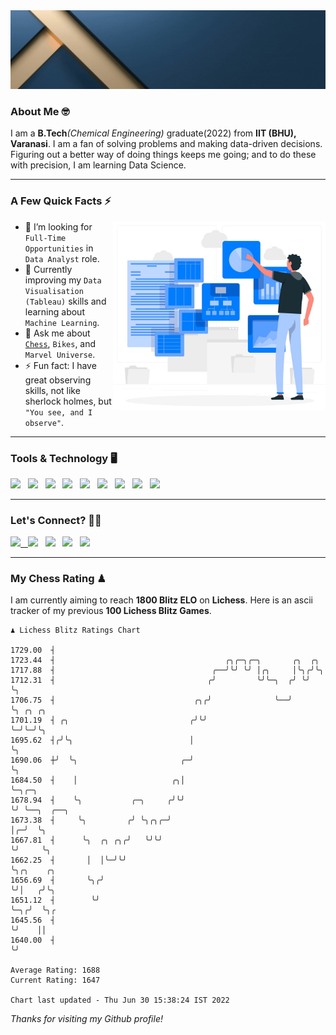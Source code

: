   <img src= "https://github.com/Laxman-Lakhan/Laxman-Lakhan/blob/master/Assets/Header.gif">

### About Me 🤓

I am a **B.Tech**_(Chemical Engineering)_ graduate(2022) from **IIT (BHU), Varanasi**. I am a fan of solving problems and making data-driven decisions. Figuring out a better way of doing things keeps me going; and to do these with precision, I am learning Data Science.

---

### A Few Quick Facts ⚡️
<img align="right" alt="Coding" width="340" src="https://github.com/Laxman-Lakhan/Laxman-Lakhan/blob/master/Assets/Data_Vector.jpg">   

- 🤝 I’m looking for `Full-Time Opportunities` in `Data Analyst` role.
- 📖 Currently improving my `Data Visualisation (Tableau)` skills and learning about `Machine Learning`.
- 💬 Ask me about [`Chess`](https://lichess.org/@/YourKingIsInDanger), `Bikes`, and `Marvel Universe`.
- ⚡️ Fun fact: I have great observing skills, not like sherlock holmes, but `"You see, and I observe"`.

---
### Tools & Technology 🖥

<img src="https://img.shields.io/badge/Python-white?logo=Python&logoColor=ColorName&style=ShieldStyle" /> &nbsp;
<img src="https://img.shields.io/badge/MySQL-white?logo=MySQL&logoColor=ColorName&style=ShieldStyle" /> &nbsp;
<img src="https://img.shields.io/badge/Tableau-white?logo=Tableau&logoColor=ColorName&style=ShieldStyle" /> &nbsp;
<img src="https://img.shields.io/badge/Advance Excel-white?logo=Microsoft+Excel&logoColor=196F3D&style=ShieldStyle" /> &nbsp;
<img src="https://img.shields.io/badge/Google Analytics-white?logo=Google+Analytics&logoColor=ColorName&style=ShieldStyle" /> &nbsp;
<img src="https://img.shields.io/badge/Jupyter-white?logo=Jupyter&logoColor=ColorName&style=ShieldStyle" /> &nbsp;
<img src="https://img.shields.io/badge/pandas-white?logo=Pandas&logoColor=000080&style=ShieldStyle" /> &nbsp;
<img src="https://img.shields.io/badge/numpy-white?logo=Numpy&logoColor=85C1E9&style=ShieldStyle" /> &nbsp;
<img src="https://img.shields.io/badge/scikit learn-white?logo=Scikit+Learn&logoColor=ColorName&style=ShieldStyle" /> &nbsp;



---

### Let's Connect? 🫳🏻

<a href="mailto:laxmansingh.lakhan@gmail.com"> <img src="https://img.icons8.com/fluent/48/000000/gmail.png" width="3.5%"/> &nbsp;
[<img src="https://img.icons8.com/color/48/000000/linkedin.png" width="3.5%"/>](https://www.linkedin.com/in/laxman-lakhan/)  &nbsp;
[<img src="https://img.icons8.com/fluent/48/000000/facebook-new.png" width="3.5%"/>](https://www.facebook.com/s.laxmanlakhan/)  &nbsp;
[<img src="https://img.icons8.com/fluent/48/000000/instagram-new.png" width="3.5%"/>](https://www.instagram.com/laxman.lakhan/)  &nbsp;
[<img src="https://img.icons8.com/color/48/000000/twitter.png" width="3.5%"/>](https://twitter.com/laxman__lakhan)  &nbsp;

 ---
  
### My Chess Rating ♟
  
I am currently aiming to reach **1800 Blitz ELO** on **Lichess**. Here is an ascii tracker of my previous **100 Lichess Blitz Games**.

  ```
  ♟︎ 𝙻𝚒𝚌𝚑𝚎𝚜𝚜 𝙱𝚕𝚒𝚝𝚣 𝚁𝚊𝚝𝚒𝚗𝚐𝚜 𝙲𝚑𝚊𝚛𝚝
  
 1729.00  ┤
 1723.44  ┤                                      ╭╮╭─╮╭─╮       ╭╮  ╭╮
 1717.88  ┤                                   ╭──╯╰╯ ╰╯ │╭╮     │╰╮╭╯╰╮
 1712.31  ┤                                  ╭╯         ╰╯╰─╮  ╭╯ ╰╯  ╰╮
 1706.75  ┤                               ╭╮╭╯              ╰──╯       ╰╮ ╭╮ ╭╮
 1701.19  ┤ ╭╮                           ╭╯╰╯                           ╰─╯╰─╯╰╮
 1695.62  ┤╭╯╰╮                          │                                     ╰╮
 1690.06  ┼╯  ╰╮                       ╭─╯                                      ╰╮
 1684.50  ┤    │                     ╭╮│                                         ╰─╮╭─╮
 1678.94  ┤    ╰╮           ╭─╮     ╭╯╰╯                                           ╰╯ ╰──╮  ╭──╮
 1673.38  ┤     ╰╮         ╭╯ ╰╮╭╮╭─╯                                                    │╭─╯  ╰╮
 1667.81  ┤      ╰╮  ╭╮ ╭╮╭╯   ╰╯╰╯                                                      ╰╯     ╰╮
 1662.25  ┤       │  │╰─╯╰╯                                                                      ╰╮╭╮    ╭╮
 1656.69  ┤       ╰╮╭╯                                                                            ╰╯│   ╭╯╰╮
 1651.12  ┤        ╰╯                                                                               ╰─╮╭╯  ╰╮╭
 1645.56  ┤                                                                                           ╰╯    ││
 1640.00  ┤                                                                                                 ╰╯ 

Average Rating: 1688
Current Rating: 1647

Chart last updated - Thu Jun 30 15:38:24 IST 2022  
  ```
  
  
*Thanks for visiting my Github profile!*
